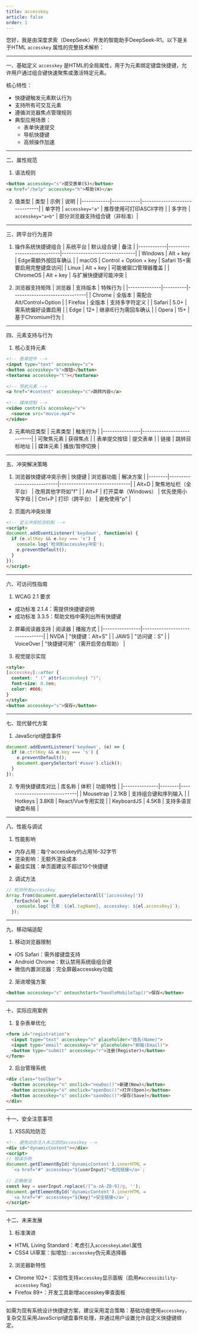 ```yaml
---
title: accesskey
article: false
order: 1
---
```

您好，我是由深度求索（DeepSeek）开发的智能助手DeepSeek-R1。以下是关于HTML `accesskey` 属性的完整技术解析：
 
---
 
一、基础定义 
`accesskey` 是HTML的全局属性，用于为元素绑定键盘快捷键，允许用户通过组合键快速聚焦或激活特定元素。
 
核心特性：
- 快捷键触发元素默认行为 
- 支持所有可交互元素 
- 遵循浏览器焦点管理规则 
- 典型应用场景：
  - 表单快速提交 
  - 导航快捷键 
  - 高频操作加速 
 
---
 
二、属性规范 
 
1. 语法规则 
```html 
<button accesskey="s">提交表单(S)</button>
<a href="/help" accesskey="h">帮助(H)</a>
```
 
2. 值类型 
| 类型       | 示例       | 说明                          |
|------------|------------|-------------------------------|
| 单字符     | `accesskey="a"` | 推荐使用可打印ASCII字符       |
| 多字符     | `accesskey="a+b"` | 部分浏览器支持组合键（非标准）|
 
---
 
三、跨平台行为差异 
 
1. 操作系统快捷键组合 
| 系统平台   | 默认组合键                 | 备注                          |
|------------|----------------------------|-------------------------------|
| Windows    | Alt + key                  | Edge需额外按回车确认          |
| macOS      | Control + Option + key     | Safari 15+需要启用完整键盘访问|
| Linux      | Alt + key                  | 可能被窗口管理器覆盖          |
| ChromeOS   | Alt + key                  | 与扩展快捷键可能冲突          |
 
2. 浏览器支持矩阵 
| 浏览器       | 支持版本 | 特殊行为                      |
|--------------|----------|-------------------------------|
| Chrome       | 全版本   | 需配合Alt/Control+Option      |
| Firefox      | 全版本   | 支持多字符定义                |
| Safari       | 5.0+     | 需系统偏好设置启用            |
| Edge         | 12+      | 继承IE行为需回车确认          |
| Opera        | 15+      | 基于Chromium行为              |
 
---
 
四、元素支持与行为 
 
1. 核心支持元素 
```html 
<!-- 表单控件 -->
<input type="text" accesskey="s">
<button accesskey="b">按钮</button>
<textarea accesskey="t"></textarea>
 
<!-- 导航元素 -->
<a href="#content" accesskey="c">跳转内容</a>
 
<!-- 媒体控制 -->
<video controls accesskey="v">
  <source src="movie.mp4">
</video>
```
 
2. 元素响应类型 
| 元素类型       | 触发行为                  |
|----------------|---------------------------|
| 可聚焦元素     | 获得焦点                  |
| 表单提交按钮   | 提交表单                  |
| 链接           | 跳转目标地址              |
| 媒体元素       | 播放/暂停切换             |
 
---
 
五、冲突解决策略 
 
1. 浏览器快捷键冲突示例 
| 快捷键 | 浏览器功能                | 解决方案                     |
|--------|---------------------------|------------------------------|
| Alt+D  | 聚焦地址栏（全平台）      | 改用其他字符如"f"            |
| Alt+F  | 打开菜单（Windows）       | 优先使用小写字母             |
| Ctrl+P | 打印（跨平台）            | 避免使用"p"                  |
 
2. 页面内冲突处理 
```html 
<!-- 定义冲突检测机制 -->
<script>
document.addEventListener('keydown', function(e) {
  if (e.altKey && e.key === 's') {
    console.log('检测到accesskey冲突');
    e.preventDefault();
  }
});
</script>
```
 
---
 
六、可访问性指南 
 
1. WCAG 2.1 要求 
- 成功标准 2.1.4：需提供快捷键说明 
- 成功标准 3.3.5：帮助文档中需列出所有快捷键 
 
2. 屏幕阅读器支持 
| 阅读器         | 播报方式                       |
|----------------|--------------------------------|
| NVDA           | "快捷键：Alt+S"                |
| JAWS           | "访问键：S"                    |
| VoiceOver      | "快捷键可用"（需开启旁白帮助） |
 
3. 视觉提示实现 
```html 
<style>
[accesskey]::after {
  content: " (" attr(accesskey) ")";
  font-size: 0.8em;
  color: #666;
}
</style>
<button accesskey="s">保存</button>
```
 
---
 
七、现代替代方案 
 
1. JavaScript键盘事件 
```javascript 
document.addEventListener('keydown', (e) => {
  if (e.ctrlKey && e.key === 's') {
    e.preventDefault();
    document.querySelector('#save').click();
  }
});
```
 
2. 专用快捷键库对比 
| 库名称        | 体积   | 功能特性                     |
|---------------|--------|------------------------------|
| Mousetrap     | 2.1KB  | 支持组合键和序列输入         |
| Hotkeys       | 3.8KB  | React/Vue专用实现            |
| KeyboardJS    | 4.5KB  | 支持多语言键盘布局           |
 
---
 
八、性能与调试 
 
1. 性能影响 
- 内存占用：每个accesskey约占用16-32字节 
- 渲染影响：无额外渲染成本 
- 最佳实践：单页面建议不超过10个快捷键 
 
2. 调试方法 
```javascript 
// 检测所有accesskey 
Array.from(document.querySelectorAll('[accesskey]'))
  .forEach(el => {
    console.log(`元素：${el.tagName}, accesskey: ${el.accessKey}`);
  });
```
 
---
 
九、移动端适配 
 
1. 移动浏览器限制 
- iOS Safari：需外接键盘支持 
- Android Chrome：默认禁用系统级组合键 
- 微信内置浏览器：完全屏蔽accesskey功能 
 
2. 渐进增强方案 
```html 
<button accesskey="s" ontouchstart="handleMobileTap()">保存</button>
```
 
---
 
十、实际应用案例 
 
1. 复杂表单优化 
```html 
<form id="registration">
  <input type="text" accesskey="n" placeholder="姓名(Name)">
  <input type="email" accesskey="e" placeholder="邮箱(Email)">
  <button type="submit" accesskey="r">注册(Register)</button>
</form>
```
 
2. 后台管理系统 
```html 
<div class="toolbar">
  <button accesskey="n" onclick="newDoc()">新建(New)</button>
  <button accesskey="o" onclick="openDoc()">打开(Open)</button>
  <button accesskey="s" onclick="saveDoc()">保存(Save)</button>
</div>
```
 
---
 
十一、安全注意事项 
 
1. XSS风险防范 
```html 
<!-- 避免动态注入未过滤的accesskey -->
<div id="dynamicContent"></div>
<script>
// 错误示例 
document.getElementById('dynamicContent').innerHTML = 
  `<a href="#" accesskey="${userInput}">危险链接</a>`;
 
// 正确做法 
const key = userInput.replace(/[^a-zA-Z0-9]/g, '');
document.getElementById('dynamicContent').innerHTML = 
  `<a href="#" accesskey="${key}">安全链接</a>`;
</script>
```
 
---
 
十二、未来发展 
 
1. 标准演进 
- HTML Living Standard：考虑引入`accesskeyLabel`属性 
- CSS4 UI草案：拟增加`::accesskey`伪元素选择器 
 
2. 浏览器新特性 
- Chrome 102+：实验性支持`accesskey`显示面板（启用`#accessibility-accesskey` flag）
- Firefox 89+：开发工具新增accesskey审查面板 
 
---
 
如需为现有系统设计快捷键方案，建议采用混合策略：基础功能使用`accesskey`，复杂交互采用JavaScript键盘事件处理，并通过用户设置允许自定义快捷键绑定。